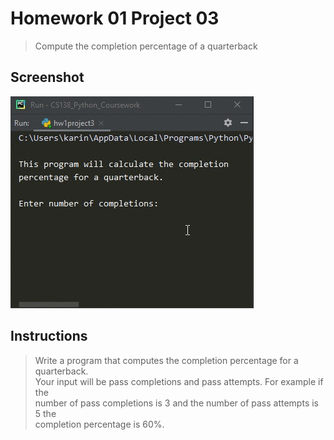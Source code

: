 # Homework 01 Project 03
> Compute the completion percentage of a quarterback

## Screenshot
![screenshot](hw1project3.gif)

## Instructions
> Write a program that computes the completion percentage for a quarterback.  
> Your input will be pass completions and pass attempts.  For example if the  
> number of pass completions is 3 and the number of pass attempts is 5 the  
> completion percentage is 60%.